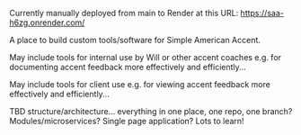 Currently manually deployed from main to Render at this URL: https://saa-h6zg.onrender.com/

A place to build custom tools/software for Simple American Accent.

May include tools for internal use by Will or other accent coaches e.g. for documenting accent feedback more effectively and efficiently...

May include tools for client use e.g. for viewing accent feedback more effectively and efficiently...

TBD structure/architecture... everything in one place, one repo, one branch? Modules/microservices? Single page application? Lots to learn!
